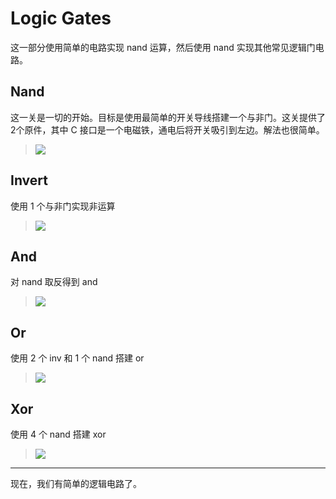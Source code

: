 # Logic Gates

这一部分使用简单的电路实现 nand 运算，然后使用 nand 实现其他常见逻辑门电路。

## Nand

这一关是一切的开始。目标是使用最简单的开关导线搭建一个与非门。这关提供了2个原件，其中 C 接口是一个电磁铁，通电后将开关吸引到左边。解法也很简单。
> <img src="https://github.com/xsw0/xsw0.github.io/tree/gh-pages/assets/Nandgame/Logic%20Gates/Nand.png" />

## Invert

使用 1 个与非门实现非运算
> <img src="https://github.com/xsw0/xsw0.github.io/tree/gh-pages/assets/Nandgame/Logic%20Gates/Invert.png" />

## And

对 nand 取反得到 and
> <img src="https://github.com/xsw0/xsw0.github.io/tree/gh-pages/assets/Nandgame/Logic%20Gates/And.png" />

## Or

使用 2 个 inv 和 1 个 nand 搭建 or
> <img src="https://github.com/xsw0/xsw0.github.io/tree/gh-pages/assets/Nandgame/Logic%20Gates/Or.png" />

## Xor

使用 4 个 nand 搭建 xor
> <img src="https://github.com/xsw0/xsw0.github.io/tree/gh-pages/assets/Nandgame/Logic%20Gates/Xor.png" />

---

现在，我们有简单的逻辑电路了。